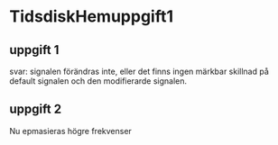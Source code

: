 # TidsdiskHemuppgift1

## uppgift 1
svar: signalen förändras inte, eller det finns ingen märkbar skillnad
på default signalen och den modifierarde signalen.

## uppgift 2
Nu epmasieras högre frekvenser